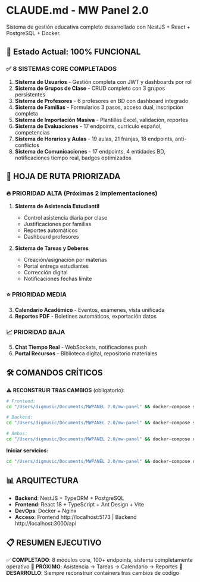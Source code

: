 # CLAUDE.md - MW Panel 2.0

Sistema de gestión educativa completo desarrollado con NestJS + React + PostgreSQL + Docker.

## 🚀 Estado Actual: 100% FUNCIONAL

### ✅ **8 SISTEMAS CORE COMPLETADOS**

1. **Sistema de Usuarios** - Gestión completa con JWT y dashboards por rol
2. **Sistema de Grupos de Clase** - CRUD completo con 3 grupos persistentes
3. **Sistema de Profesores** - 6 profesores en BD con dashboard integrado
4. **Sistema de Familias** - Formularios 3 pasos, acceso dual, inscripción completa
5. **Sistema de Importación Masiva** - Plantillas Excel, validación, reportes
6. **Sistema de Evaluaciones** - 17 endpoints, currículo español, competencias
7. **Sistema de Horarios y Aulas** - 19 aulas, 21 franjas, 18 endpoints, anti-conflictos
8. **Sistema de Comunicaciones** - 17 endpoints, 4 entidades BD, notificaciones tiempo real, badges optimizados

## 🎯 **HOJA DE RUTA PRIORIZADA**

### **🔥 PRIORIDAD ALTA (Próximas 2 implementaciones)**
1. **Sistema de Asistencia Estudiantil**
   - Control asistencia diaria por clase
   - Justificaciones por familias
   - Reportes automáticos
   - Dashboard profesores

2. **Sistema de Tareas y Deberes**
   - Creación/asignación por materias
   - Portal entrega estudiantes
   - Corrección digital
   - Notificaciones fechas límite

### **⭐ PRIORIDAD MEDIA**
3. **Calendario Académico** - Eventos, exámenes, vista unificada
4. **Reportes PDF** - Boletines automáticos, exportación datos

### **📈 PRIORIDAD BAJA**
5. **Chat Tiempo Real** - WebSockets, notificaciones push
6. **Portal Recursos** - Biblioteca digital, repositorio materiales

## 🛠️ **COMANDOS CRÍTICOS**

⚠️ **RECONSTRUIR TRAS CAMBIOS** (obligatorio):
```bash
# Frontend:
cd "/Users/digmusic/Documents/MWPANEL 2.0/mw-panel" && docker-compose stop frontend && docker-compose build --no-cache frontend && docker-compose up -d frontend

# Backend:
cd "/Users/digmusic/Documents/MWPANEL 2.0/mw-panel" && docker-compose stop backend && docker-compose build --no-cache backend && docker-compose up -d backend

# Ambos:
cd "/Users/digmusic/Documents/MWPANEL 2.0/mw-panel" && docker-compose down && docker-compose build --no-cache && docker-compose up -d
```

**Iniciar servicios:**
```bash
cd "/Users/digmusic/Documents/MWPANEL 2.0/mw-panel" && docker-compose up -d
```

## 📊 **ARQUITECTURA**
- **Backend**: NestJS + TypeORM + PostgreSQL
- **Frontend**: React 18 + TypeScript + Ant Design + Vite  
- **DevOps**: Docker + Nginx
- **Acceso**: Frontend http://localhost:5173 | Backend http://localhost:3000/api

## 📋 **RESUMEN EJECUTIVO**
✅ **COMPLETADO**: 8 módulos core, 100+ endpoints, sistema completamente operativo
🎯 **PRÓXIMO**: Asistencia → Tareas → Calendario → Reportes
🔧 **DESARROLLO**: Siempre reconstruir containers tras cambios de código